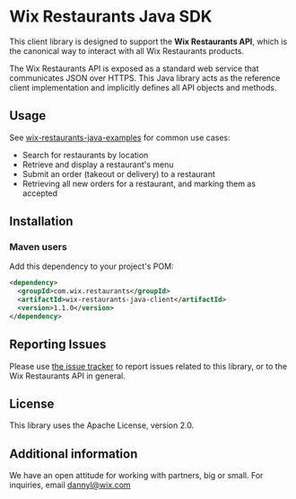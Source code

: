 # Wix Restaurants Java SDK
This client library is designed to support the **Wix Restaurants API**, which is the canonical way to interact with all Wix Restaurants products.

The Wix Restaurants API is exposed as a standard web service that communicates JSON over HTTPS. This Java library acts as the reference client implementation and implicitly defines all API objects and methods.

## Usage
See [wix-restaurants-java-examples](https://github.com/wix/wix-restaurants-java-sdk/tree/master/wix-restaurants-java-examples) for common use cases:
* Search for restaurants by location
* Retrieve and display a restaurant's menu
* Submit an order (takeout or delivery) to a restaurant
* Retrieving all new orders for a restaurant, and marking them as accepted

## Installation
### Maven users

Add this dependency to your project's POM:

```xml
<dependency>
  <groupId>com.wix.restaurants</groupId>
  <artifactId>wix-restaurants-java-client</artifactId>
  <version>1.1.0</version>
</dependency>
```

## Reporting Issues

Please use [the issue tracker](https://github.com/wix/wix-restaurants-java-sdk/issues) to report issues related to this library, or to the Wix Restaurants API in general.

## License
This library uses the Apache License, version 2.0.

## Additional information
We have an open attitude for working with partners, big or small. For inquiries, email dannyl@wix.com
